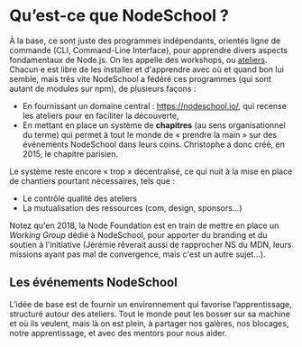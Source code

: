 # Qu’est-ce que NodeSchool ?

À la base, ce sont juste des programmes indépendants, orientés ligne de commande (CLI, Command-Line Interface), pour apprendre divers aspects fondamentaux de Node.js. On les appelle des workshops, ou [ateliers](workshops.md). Chacun·e est libre de les installer et d'apprendre avec où et quand bon lui semble, mais très vite NodeSchool a fédéré ces programmes (qui sont autant de modules sur npm), de plusieurs façons :

- En fournissant un domaine central : https://nodeschool.io/, qui recense les ateliers pour en faciliter la découverte,
- En mettant en place un système de **chapitres** (au sens organisationnel du terme) qui permet à tout le monde de « prendre la main » sur des événements NodeSchool dans leurs coins. Christophe a donc créé, en 2015, le chapitre parisien.

Le système reste encore « trop » décentralisé, ce qui nuit à la mise en place de chantiers pourtant nécessaires, tels que :

- Le contrôle qualité des ateliers
- La mutualisation des ressources (com, design, sponsors…)

Notez qu'en 2018, la Node Foundation est en train de mettre en place un _Working Group_ dédié à NodeSchool, pour apporter du branding et du soutien à l'initiative (Jérémie rêverait aussi de rapprocher NS du MDN, leurs missions ayant pas mal de convergence, mais c'est un autre sujet…).

## Les événements NodeSchool

L’idée de base est de fournir un environnement qui favorise l’apprentissage, structuré autour des ateliers. Tout le monde peut les bosser sur sa machine et où ils veulent, mais là on est plein, à partager nos galères, nos blocages, notre apprentissage, et avec des mentors pour nous aider.
